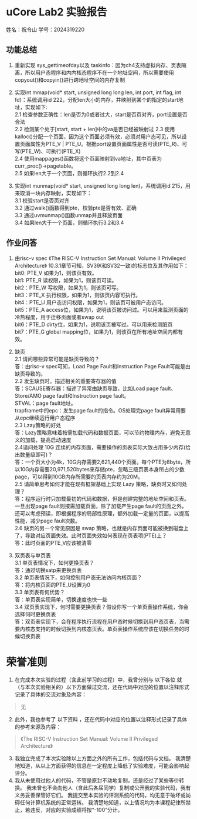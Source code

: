 # uCore Lab2 实验报告
姓名：祝令山 学号：2024319220
## 功能总结
1. 重新实现 sys_gettimeofday以及 taskinfo：因为ch4支持虚拟内存、页表隔离，所以用户态程序和内内核态程序不在一个地址空间，所以需要使用copyout()和copyin()进行跨地址空间的内存复制  

2. 实现int mmap(void* start, unsigned long long len, int port, int flag, int fd)：系统调用id 222，分配len大小的内存，并映射到某个的指定的start地址，实现如下:  
2.1 检查参数正确性：len是否为0或者过大，start是否页对齐，port设置是否合法  
2.2 检测某个处于[start, start + len]中的va是否已经被映射过
2.3 使用kalloc()分配一个页面，因为这个页面必须有效，必须对用户态可见，所以设置页面属性为PTE_V | PTE_U。根据port设置页面属性是否可读(PTE_R)、可写(PTE_W)、可执行(PTE_X)  
2.4 使用mappages()函数将这个页面映射到va地址，其中页表为curr_proc()->pagetable。  
2.5 如果len大于一个页面，则循环执行2.2到2.4  

3. 实现int munmap(void* start, unsigned long long len)，系统调用id 215，用来取消一块内存映射，实现如下：  
3.1 校验start是否页对齐  
3.2 通过walk()函数得到pte，校验pte是否有效、正确  
3.3 通过uvmunmap()函数unmap并且释放页面  
3.4 如果len大于一个页面，则循环执行3.2和3.4  

## 作业问答  
1. 由risc-v spec 《The RISC-V Instruction Set Manual: Volume II Privileged Architecture》 10.3.1章节可知，SV39(和SV32一致)的标志位及其作用如下：  
bit0: PTE_V 如果为1，则该页有效。  
bit1: PTE_R 读权限，如果为1，则该页可读。  
bit2：PTE_W 写权限，如果为1，则该页可写。  
bit3：PTE_X 执行权限，如果为1，则该页内容可执行。  
bit4：PTE_U 用户态访问权限，如果为1，则该页可被用户态访问。  
bit5：PTE_A access位，如果为1，说明该页被访问过。可以用来监测页面的冷热程度，用于迁移页面或者swap out  
bit6：PTE_D dirty位，如果为1，说明该页被写过。可以用来检测脏页  
bit7：PTE_G global mapping位，如果为1，则该页在所有地址空间内都有效。

2. 缺页  
2.1 请问哪些异常可能是缺页导致的？  
答：由risc-v spec可知，Load Page Fault和Instruction Page Fault可能是由缺页导致的。  
2.2 发生缺页时，描述相关的重要寄存器的值  
答：SCAUSE寄存器：描述了异常由缺页导致，比如Load page fault、Store/AMO page fault和Instruction page fault。   
STVAL：page fault地址。  
trapframe中的epc：发生page fault的指令。OS处理完page fault异常用要从epc继续运行用户态程序  
2.3 Lzay策略的好处  
答：Lazy策略意味着按需加载代码和数据页面，可以节约物理内存，避免无意义的加载，提高启动速度  
2.4请问处理 10G 连续的内存页面，需要操作的页表实际大致占用多少内存(给出数量级即可)？  
答：一个页大小为4k，10G内存需要2,621,440个页面。每个PTE为8byte，所以10G内存需要20,971,520bytes来存储pte，忽略三级页表本身所占的少数page，可以得到10GB内存所需要的页表内存约为20M。  
2.5 请简单思考如何才能在现有框架基础上实现 Lazy 策略，缺页时又如何处理？  
答：程序运行时只加载最初的代码和数据，但是创建完整的地址空间和页表。一旦出现page fault则按需加载页面，除了加载产生page fault的页面之外，还可以考虑预读，即根据程序的局部性原理，额外加载一定量的页面，以提高性能，减少page fault次数。  
2.6 缺页的另一个常见原因是 swap 策略，也就是内存页面可能被换到磁盘上了，导致对应页面失效。此时页面失效如何表现在页表项(PTE)上？  
答：此时页面的PTE_V应该被清零  

3. 双页表与单页表  
3.1 单页表情况下，如何更换页表？  
答：通过切换satp来更换页表  
3.2 单页表情况下，如何控制用户态无法访问内核页面？  
答：将内核页面的PTE_U设置为0  
3.3 单页表有何优势？  
答：单页表实现简单，切换速度也快一些   
3.4 双页表实现下，何时需要更换页表？假设你写一个单页表操作系统，你会选择何时更换页表  
答：双页表实现下，会在程序执行流程在用户态时候切换到用户态页表，当需要内核态支持的时候切换到内核态页表。单页表操作系统应该在切换任务的时候切换页表

# 荣誉准则
1. 在完成本次实验的过程（含此前学习的过程）中，我曾分别与 以下各位 就（与本次实验相关的）以下方面做过交流，还在代码中对应的位置以注释形式记录了具体的交流对象及内容：
>无
2. 此外，我也参考了 以下资料 ，还在代码中对应的位置以注释形式记录了具体的参考来源及内容：
> 《The RISC-V Instruction Set Manual: Volume II Privileged Architecture》
3. 我独立完成了本次实验除以上方面之外的所有工作，包括代码与文档。 我清楚地知道，从以上方面获得的信息在一定程度上降低了实验难度，可能会影响起评分。
4. 我从未使用过他人的代码，不管是原封不动地复制，还是经过了某些等价转换。 我未曾也不会向他人（含此后各届同学）复制或公开我的实验代码，我有义务妥善保管好它们。 我提交至本实验的评测系统的代码，均无意于破坏或妨碍任何计算机系统的正常运转。 我清楚地知道，以上情况均为本课程纪律所禁止，若违反，对应的实验成绩将按“-100”分计。



